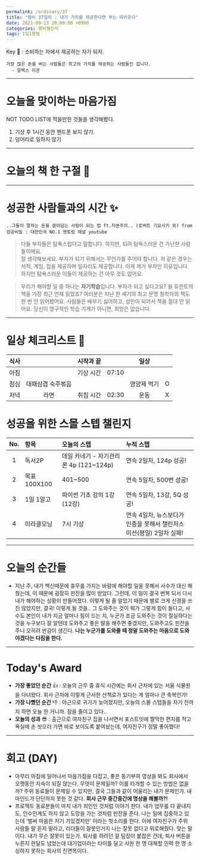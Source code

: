 ```yaml
---
permalink: /ordinary/37
title: "평비 37일차 : 내가 가치를 제공한다면 부는 따라온다"
date: 2021-09-13 20:00:00 +0900
categories: 평비챌린지
tags: 1일1평범
---  
```

Key 🔑 : 소비하는 자에서 제공하는 자가 되자.  
```
가장 많은 돈을 버는 사람들은 최고의 가치를 제공하는 사람들인 겁니다.
  - 알렉스 이콘
```

---
# 오늘을 맞이하는 마음가짐
NOT TODO LIST에 적을만한 것들을 생각해봤다.  
1. 기상 후 1시간 동안 핸드폰 보지 않기.  
2. 덩어리로 일하지 않기  

---
# 오늘의 책 한 구절 📕

---
# 성공한 사람들과의 시간 ✨
`..그들이 말하는 돈을 쓸어담는 사람이 되는 법 ft.자본주의.. (로버트 기요사키 외) from 성공비밀 : 대한민국 NO.1 멘토링 채널 youtube`
  > 다들 부자들은 탐욕스럽다고 말합니다. 하지만, 되려 탐욕스러운 건 가난한 사람들이에요.  
  > 잘 생각해보세요. 부자가 되기 위해서는 무언가를 주어야 합니다. 저 같은 경우는 서적, 게임, 집을 제공하며 일자리도 제공합니다. 이게 제가 부자인 이유입니다. 하지만 탐욕스러운 이들이 제공하는 건 아무 것도 없어요.  

  > 우리가 해야할 일 중 하나는 **자기학습**입니다. 부자가 되고 싶다고요? 윌 듀란트의 책을 가장 최근 언제 읽었죠? 여러분은 지난 한 세기의 최고 문명 철학자의 책도 한 번 안 읽어봤어요. 사람들은 배우기 싫어하고, 성인이 되어서 책을 절대 안 읽어요. 당신이 영구적인 학습 기계가 아니면, 희망은 없습니다. 

---
# 일상 체크리스트 📃

| 식사 |  | 시작과 끝 |  | 일상 |  |
|:----:|:----:|:----:|:----:|:----:|:----:|
| 아침 |  | 기상 시간 | 07:10 |  |  |
| 점심 | 대패삼겹 숙주볶음 |  |  | 영양제 먹기 | O |
| 저녁 | 라면 | 취침 시간 | 02:30 | 운동 | X |

# 성공을 위한 스몰 스텝 챌린지

| No. | 항목 | 오늘의 스텝 | 누적 스텝 |
|:----:|:----|:----|:----|
| 1 | 독서2P | 데일 카네기 - 자기관리론 4p (121~124p) | 연속 2일차, 124p 성공! |
| 2 | 목표 100X100 | 401~500 | 연속 5일차, 500번 성공! |
| 3 | 1일 1알고 | 파이썬 기초 강의 1강 (12강)  | 연속 5일차, 13강, 5Q 성공! |
| 4 | 미라클모닝 | 7시 기상 | 연속 4일차, 뉴스보다가 인증을 못해서 챌린저스 미션(평일) 2일차 실패! |

---
# 오늘의 순간들
- 지난 주, 내가 백신때문에 휴무를 가지는 바람에 해야할 일을 못해서 사수가 대신 해줬는데, 이 때문에 굉장히 핀잔을 많이 받았다. 그런데, 이 일이 결국 번복 되서 다시 내가 해야하는 상황이 만들어졌다. 이렇게 될 줄 알았기 때문에 별로 크게 신경을 쓰진 않았지만, 결국! 이렇게 될 것을.. 그 도와주는 것이 뭐가 그렇게 힘이 들다고, 사수도 본인이 내가 지금 얼마나 힘이 드는 지, 누군가 조금 도와주는 것이 절실하다는 것을 누구보다 잘 알텐데 도와주고 좋은 말을 해주면 좋겠지만, 도와주고도 핀잔을 주니 오히려 반감이 생긴다. **나는 누군가를 도와줄 때 정말 도와주는 마음으로 도와야겠다는 다짐을 한다.**

---
# Today's Award
- **가장 좋았던 순간** 👍 : 오늘의 근무 중 휴식 시간에는 회사 근처에 있는 서울 식물원을 다녀왔다. 회사 근처에 이렇게 근사한 산책로가 있다는 게 얼마나 큰 축복인가!
- **가장 나빴던 순간** 👎 : 야근으로 귀가가 늦어졌지만, 오늘의 스몰 스텝들을 자기 전까지 하면 오늘 한 거니까. 잠을 줄이고 있다..
- **오늘의 성과** 😎 : 출근으로 여자친구 집을 나서면서 포스트잇에 짤막한 편지를 적고 욕실에 손 씻으러 가면 바로 보이도록 붙여놨는데, 여자친구가 정말 좋아했다!

---
# 회고 (DAY)
- 아무리 아침에 일어나서 마음가짐을 다잡고, 좋은 동기부여 영상을 봐도 회사에서 오랫동안 지속이 되질 않는다. 무엇이 문제일까? 이를 타개할 수 있는 방법은 없을까? 주위 동료들이 문제일 수 있지만, 결국 그들과 같이 어울리는 내가 문제인가. 내 마인드가 단단하지 못한 것 같다. **회사 근무 중간중간에 명상을 해볼까?!**
- 프로젝트 동료분들이 마치 내가 죄인인 것처럼 이야기 한다. 내가 업무를 다 끝내지도, 인수인계도 하지 않고 도망을 가는 것처럼 핀잔을 준다. 나는 일에 집중하고 있는데 '벌써 마음은 저기 가있겠지만' 이라는 헛소리를 한다. 이에 여자친구가 주위 사람들 말 듣지 말라고, 리더들이 잘못인거지 나는 잘못 없다고 위로해줬다. 맞는 말이다. 내가 무슨 잘못이 있는가. 퇴사를 하려던 걸 팀장이 붙잡은 건데, 퇴사 버튼을 누른지 한달도 넘었는데 대기업이라는 타이틀 달고 사원 한 명 대체할 인력 한 명 소싱하지 못하는 회사의 진면목이다.